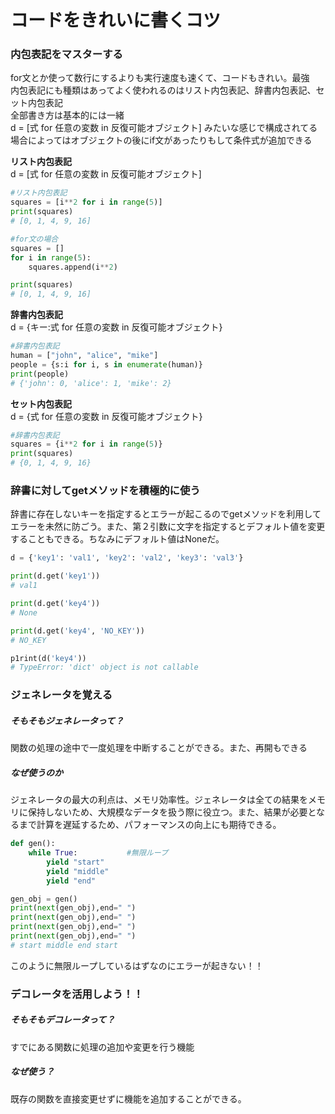# コードをきれいに書くコツ
### 内包表記をマスターする
for文とか使って数行にするよりも実行速度も速くて、コードもきれい。最強  
内包表記にも種類はあってよく使われるのはリスト内包表記、辞書内包表記、セット内包表記  
全部書き方は基本的には一緒  
d = [式 for 任意の変数 in 反復可能オブジェクト] みたいな感じで構成されてる  
場合によってはオブジェクトの後にif文があったりもして条件式が追加できる  

**リスト内包表記**  
d = [式 for 任意の変数 in 反復可能オブジェクト]

```python:list_comprehension.py
#リスト内包表記
squares = [i**2 for i in range(5)]
print(squares)
# [0, 1, 4, 9, 16]
```

```python:for_comprehension.py
#for文の場合
squares = []
for i in range(5):
    squares.append(i**2)

print(squares)
# [0, 1, 4, 9, 16]
```


**辞書内包表記**  
d = {キー:式 for 任意の変数 in 反復可能オブジェクト}  

```python:dict_comprehension.py
#辞書内包表記
human = ["john", "alice", "mike"]
people = {s:i for i, s in enumerate(human)}
print(people)
# {'john': 0, 'alice': 1, 'mike': 2}
```

**セット内包表記**  
d = {式 for 任意の変数 in 反復可能オブジェクト}  

```python:set_comprehension.py
#辞書内包表記
squares = {i**2 for i in range(5)}
print(squares)
# {0, 1, 4, 9, 16}
```
### 辞書に対してgetメソッドを積極的に使う</li>
辞書に存在しないキーを指定するとエラーが起こるのでgetメソッドを利用してエラーを未然に防ごう。また、第２引数に文字を指定するとデフォルト値を変更することもできる。ちなみにデフォルト値はNoneだ。

```python:get_method.py
d = {'key1': 'val1', 'key2': 'val2', 'key3': 'val3'}

print(d.get('key1'))
# val1

print(d.get('key4'))
# None

print(d.get('key4', 'NO_KEY'))
# NO_KEY

p1rint(d('key4'))
# TypeError: 'dict' object is not callable
```
### ジェネレータを覚える
##### そもそもジェネレータって？
関数の処理の途中で一度処理を中断することができる。また、再開もできる  
##### なぜ使うのか
ジェネレータの最大の利点は、メモリ効率性。ジェネレータは全ての結果をメモリに保持しないため、大規模なデータを扱う際に役立つ。また、結果が必要となるまで計算を遅延するため、パフォーマンスの向上にも期待できる。

```python:generate.py
def gen():
    while True: 　　　　　　#無限ループ
        yield "start"
        yield "middle"
        yield "end" 

gen_obj = gen()
print(next(gen_obj),end=" ")
print(next(gen_obj),end=" ")
print(next(gen_obj),end=" ")
print(next(gen_obj),end=" ")
# start middle end start
```
このように無限ループしているはずなのにエラーが起きない！！


### デコレータを活用しよう！！
##### そもそもデコレータって？
すでにある関数に処理の追加や変更を行う機能
##### なぜ使う？
既存の関数を直接変更せずに機能を追加することができる。


